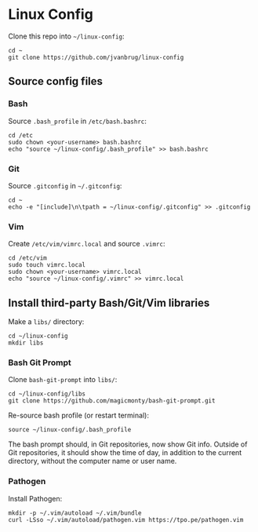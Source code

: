 # Linux Config

Clone this repo into `~/linux-config`:

```
cd ~
git clone https://github.com/jvanbrug/linux-config
```

## Source config files

### Bash

Source `.bash_profile` in `/etc/bash.bashrc`:

```
cd /etc
sudo chown <your-username> bash.bashrc
echo "source ~/linux-config/.bash_profile" >> bash.bashrc
```

### Git

Source `.gitconfig` in `~/.gitconfig`:

```
cd ~
echo -e "[include]\n\tpath = ~/linux-config/.gitconfig" >> .gitconfig
```

### Vim

Create `/etc/vim/vimrc.local` and source `.vimrc`:

```
cd /etc/vim
sudo touch vimrc.local
sudo chown <your-username> vimrc.local
echo "source ~/linux-config/.vimrc" >> vimrc.local
```

## Install third-party Bash/Git/Vim libraries

Make a `libs/` directory:

```
cd ~/linux-config
mkdir libs
```

### Bash Git Prompt

Clone `bash-git-prompt` into `libs/`:

```
cd ~/linux-config/libs
git clone https://github.com/magicmonty/bash-git-prompt.git
```

Re-source bash profile (or restart terminal):

```
source ~/linux-config/.bash_profile
```

The bash prompt should, in Git repositories, now show Git info.
Outside of Git repositories, it should show the time of day,
in addition to the current directory, without the computer name or user name.

### Pathogen

Install Pathogen:

```
mkdir -p ~/.vim/autoload ~/.vim/bundle
curl -LSso ~/.vim/autoload/pathogen.vim https://tpo.pe/pathogen.vim
```
